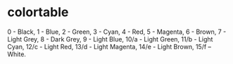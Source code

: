 # colortable
0 - Black, 1 - Blue, 2 - Green, 3 - Cyan, 4 - Red, 5 - Magenta, 6 - Brown, 7 - Light Grey, 8 - Dark Grey, 9 - Light Blue, 10/a - Light Green, 11/b - Light Cyan, 12/c - Light Red, 13/d - Light Magenta, 14/e - Light Brown, 15/f – White.
